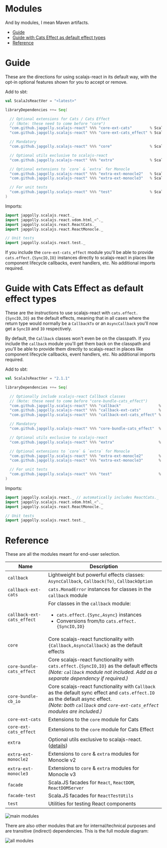 # Modules

And by modules, I mean Maven artifacts.

- [Guide](#guide)
- [Guide with Cats Effect as default effect types](#guide-with-cats-effect-as-default-effect-types)
- [Reference](#reference)


# Guide

These are the directions for using scalajs-react in its default way,
with the opt-in optional features shown for you to accept or remove.

Add to sbt:

```scala
val ScalaJsReactVer = "<latest>"

libraryDependencies ++= Seq(

  // Optional extensions for Cats / Cats Effect
  // (Note: these need to come before "core")
  "com.github.japgolly.scalajs-react" %%% "core-ext-cats"        % ScalaJsReactVer,
  "com.github.japgolly.scalajs-react" %%% "core-ext-cats_effect" % ScalaJsReactVer,

  // Mandatory
  "com.github.japgolly.scalajs-react" %%% "core"                 % ScalaJsReactVer,

  // Optional utils exclusive to scalajs-react
  "com.github.japgolly.scalajs-react" %%% "extra"                % ScalaJsReactVer,

  // Optional extensions to `core` & `extra` for Monocle
  "com.github.japgolly.scalajs-react" %%% "extra-ext-monocle2"   % ScalaJsReactVer,
  "com.github.japgolly.scalajs-react" %%% "extra-ext-monocle3"   % ScalaJsReactVer,

  // For unit tests
  "com.github.japgolly.scalajs-react" %%% "test"                 % ScalaJsReactVer % Test,
)
```

Imports:

```scala
import japgolly.scalajs.react._
import japgolly.scalajs.react.vdom.html_<^._
import japgolly.scalajs.react.ReactCats._
import japgolly.scalajs.react.ReactMonocle._

// Unit tests
import japgolly.scalajs.react.test._
```

If you include the `core-ext-cats_effect` module you'll be able to provide `cats.effect.{SyncIO,IO}` instances
directly to scalajs-react in places like component lifecycle callbacks, event handlers, etc.
No additional imports required.


# Guide with Cats Effect as default effect types

These are the instructions to use scalajs-react with `cats.effect.{SyncIO,IO}` as the default effects,
meaning that in all cases where the return type would normally be a `CallbackTo` or an `AsyncCallback`
you'll now get a `SyncIO` and `IO` respectively.

By default, the `Callback` classes won't even be on the classpath.
If you include the `callback` module you'll get them back on the classpath and you'll be able to provide them
directly to scalajs-react in places like component lifecycle callbacks, event handlers, etc.
No additional imports required.

Add to sbt:

```scala
val ScalaJsReactVer = "2.1.1"

libraryDependencies ++= Seq(

  // Optionally include scalajs-react Callback classes
  // (Note: these need to come before "core-bundle-cats_effect")
  "com.github.japgolly.scalajs-react" %%% "callback"                 % ScalaJsReactVer,
  "com.github.japgolly.scalajs-react" %%% "callback-ext-cats"        % ScalaJsReactVer,
  "com.github.japgolly.scalajs-react" %%% "callback-ext-cats_effect" % ScalaJsReactVer,

  // Mandatory
  "com.github.japgolly.scalajs-react" %%% "core-bundle-cats_effect"  % ScalaJsReactVer,

  // Optional utils exclusive to scalajs-react
  "com.github.japgolly.scalajs-react" %%% "extra"                    % ScalaJsReactVer,

  // Optional extensions to `core` & `extra` for Monocle
  "com.github.japgolly.scalajs-react" %%% "extra-ext-monocle2"       % ScalaJsReactVer,
  "com.github.japgolly.scalajs-react" %%% "extra-ext-monocle3"       % ScalaJsReactVer,

  // For unit tests
  "com.github.japgolly.scalajs-react" %%% "test"                     % ScalaJsReactVer % Test,
)
```

Imports:

```scala
import japgolly.scalajs.react._ // automatically includes ReactCats._
import japgolly.scalajs.react.vdom.html_<^._
import japgolly.scalajs.react.ReactMonocle._

// Unit tests
import japgolly.scalajs.react.test._
```


# Reference

These are all the modules meant for end-user selection.

| Name                       | Description |
|----------------------------|-------------|
| `callback`                 | Lightweight but powerful effects classes:<br> `AsyncCallback`, `Callback(To)`, `CallbackOption` |
| `callback-ext-cats`        | `cats.MonadError` instances for classes in the `callback` module |
| `callback-ext-cats_effect` | For classes in the `callback` module: <ul><li>`cats.effect.{Sync,Async}` instances</li><li>Conversions from/to `cats.effect.{SyncIO,IO}`</li></ul>  |
| `core`                     | Core scalajs-react functionality with `{Callback,AsyncCallback}` as the default effects |
| `core-bundle-cats_effect`  | Core scalajs-react functionality with `cats.effect.{SyncIO,IO}` as the default effects<br>*(Note: `callback` module not included. Add as a separate dependency if required.)* |
| `core-bundle-cb_io`        | Core scalajs-react functionality with `Callback` as the default sync effect and `cats.effect.IO` as the default async effect.<br>*(Note: both `callback` and `core-ext-cats_effect` modules are included.)* |
| `core-ext-cats`            | Extensions to the `core` module for Cats |
| `core-ext-cats_effect`     | Extensions to the `core` module for Cats Effect |
| `extra`                    | Optional utils exclusive to scalajs-react. ([details](./EXTRA.md)) |
| `extra-ext-monocle2`       | Extensions to `core` & `extra` modules for Monocle v2 |
| `extra-ext-monocle3`       | Extensions to `core` & `extra` modules for Monocle v3 |
| `facade`                   | Scala.JS facades for `React`, `ReactDOM`, `ReactDOMServer` |
| `facade-test`              | Scala.JS facades for `ReactTestUtils` |
| `test`                     | Utilities for testing React components |

![main modules](https://rawgit.com/japgolly/scalajs-react/master/doc/modules-main.gv.7563cdfa19f268785faed6501fe5ff66.svg)

There are also other modules that are for internal/technical purposes and are transitive (indirect) dependencies.
This is the full module diagram:

![all modules](https://rawgit.com/japgolly/scalajs-react/master/doc/modules.gv.89d12e3a880d53fc8545744266e9aeb7.svg)

